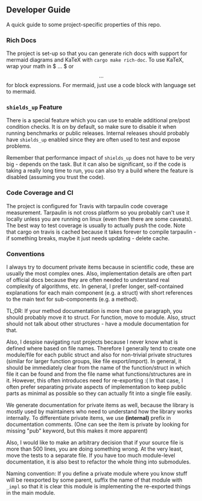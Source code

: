 ## Developer Guide

A quick guide to some project-specific properties of this repo.

### Rich Docs

The project is set-up so that you can generate rich docs with support for 
mermaid diagrams and KaTeX with `cargo make rich-doc`. To use KaTeX, wrap
your math in $ ... $ or $$ ... $$ for block expressions. For mermaid, just
use a code block with language set to mermaid.

### `shields_up` Feature

There is a special feature which you can use to enable additional pre/post
condition checks. It is on by default, so make sure to disable it when
running benchmarks or public releases. Internal releases should probably
have `shields_up` enabled since they are often used to test and expose problems.

Remember that performance impact of `shields_up` does not have to be very
big - depends on the task. But it can also be significant, so if the code is 
taking a really long time to run, you can also try a build where the feature 
is disabled (assuming you trust the code).

### Code Coverage and CI

The project is configured for Travis with tarpaulin code coverage measurement.
Tarpaulin is not cross platform so you probably can't use it locally unless 
you are running on linux (even then there are some caveats). The best way
to test coverage is usually to actually push the code. Note that cargo on 
travis is cached because it takes forever to compile tarpaulin - if
something breaks, maybe it just needs updating - delete cache. 

### Conventions

I always try to document private items because in scientific code, these
are usually the most complex ones. Also, implementation details are often
part of official docs because they are often needed to understand real
complexity of algorithms, etc. In general, I prefer longer, self-contained
explanations for each main component (e.g. a struct) with short
references to the main text for sub-components (e.g. a method).

TL;DR: If your method documentation is more than one paragraph, you should probably
move it to struct. For function, move to module. Also, struct should not
talk about other structures - have a module documentation for that.

Also, I despise navigating rust projects because I never know what is defined 
where based on file names. Therefore I generally tend to create one module/file 
for each public struct and also for non-trivial private structures (similar 
for larger function groups, like file export/import). In general, it should be 
immediately clear from the name of the function/struct in which file it can be found
and from the file name what functions/structures are in it. However, this often 
introduces need for re-exporting :( In that case, I often prefer separating 
private aspects of implementation to keep public parts as minimal as possible
so they can actually fit into a single file easily.

We generate documentation for private items as well, because the library is mostly
used by maintainers who need to understand how the library works internally. 
To differentiate private items, we use **(internal)** prefix in documentation comments.
(One can see the item is private by looking for missing "pub" keyword, but this
makes it more apparent) 

Also, I would like to make an arbitrary decision that if your source file is more than 
500 lines, you are doing something wrong. At the very least, move the tests to a separate
file. If you have too much module-level documentation, it is also best to refactor
the whole thing into submodules.

Naming convention: If you define a private module where you know stuff will be reexported 
by some parent, suffix the name of that module with `_impl` so that it is clear this module
is implementing the re-exported things in the main module. 
